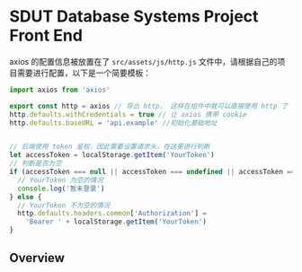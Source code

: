 # SDUT Database Systems Project Front End

axios 的配置信息被放置在了 `src/assets/js/http.js` 文件中，请根据自己的项目需要进行配置，以下是一个简要模板：
```js
import axios from 'axios'

export const http = axios // 导出 http， 这样在组件中就可以直接使用 http 了
http.defaults.withCredentials = true // 让 axios 携带 cookie
http.defaults.baseURL = 'api.example' //初始化基础地址


// 后端使用 token 鉴权，因此需要设置请求头，在这里进行判断
let accessToken = localStorage.getItem('YourToken')
// 判断是否为空
if (accessToken === null || accessToken === undefined || accessToken === '') {
  // YourToken 为空的情况
  console.log('暂未登录')
} else {
  // YourToken 不为空的情况
  http.defaults.headers.common['Authorization'] =
    'Bearer ' + localStorage.getItem('YourToken')
}

```

## Overview




